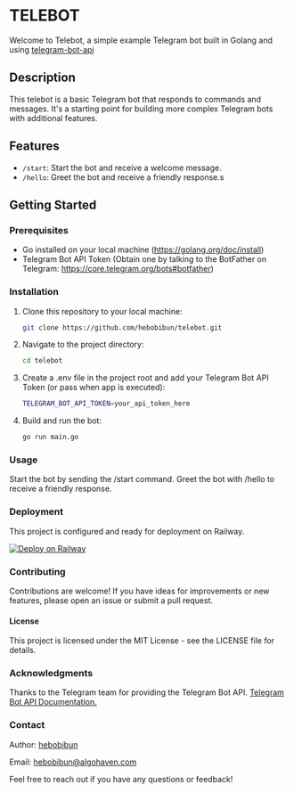 # TELEBOT

Welcome to Telebot, a simple example Telegram bot built in Golang and using [telegram-bot-api](https://github.com/go-telegram-bot-api/telegram-bot-api)

## Description

This telebot is a basic Telegram bot that responds to commands and messages. It's a starting point for building more complex Telegram bots with additional features.

## Features

- `/start`: Start the bot and receive a welcome message.
- `/hello`: Greet the bot and receive a friendly response.s

## Getting Started

### Prerequisites

- Go installed on your local machine (https://golang.org/doc/install)
- Telegram Bot API Token (Obtain one by talking to the BotFather on Telegram: https://core.telegram.org/bots#botfather)

### Installation

1. Clone this repository to your local machine:

   ```bash
   git clone https://github.com/hebobibun/telebot.git
2. Navigate to the project directory:
    ```bash
    cd telebot
3. Create a .env file in the project root and add your Telegram Bot API Token (or pass when app is executed):
    ```bash
    TELEGRAM_BOT_API_TOKEN=your_api_token_here
4. Build and run the bot:
    ```bash
    go run main.go

### Usage
Start the bot by sending the /start command.
Greet the bot with /hello to receive a friendly response.

### Deployment
This project is configured and ready for deployment on Railway.

[![Deploy on Railway](https://railway.app/button.svg)](https://railway.app?referralCode=hebobibun)

### Contributing
Contributions are welcome! If you have ideas for improvements or new features, please open an issue or submit a pull request.

#### License
This project is licensed under the MIT License - see the LICENSE file for details.

### Acknowledgments
Thanks to the Telegram team for providing the Telegram Bot API.
[Telegram Bot API Documentation.](https://core.telegram.org/bots/api)

### Contact
Author: [hebobibun](https://github.com/hebobibun)

Email: [hebobibun@algohaven.com](mailto:hebobibun@algohaven.com)

Feel free to reach out if you have any questions or feedback!
